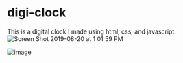 # digi-clock
This is a digital clock I made using html, css, and javascript.
![Screen Shot 2019-08-20 at 1 01 59 PM](https://user-images.githubusercontent.com/25049751/63368146-4e971b00-c34b-11e9-8f62-c35417dca4a5.png)

![image](https://user-images.githubusercontent.com/25049751/63367725-7c2f9480-c34a-11e9-8a66-c318c7d3343a.png)

